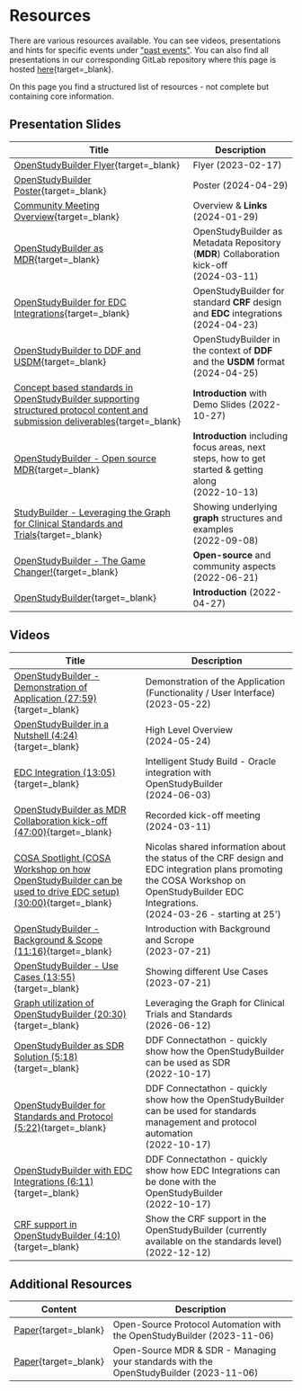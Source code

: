 # Resources

There are various resources available. You can see videos, presentations and hints for specific events under ["past events"](./info_events_past.md). You can also find all presentations in our corresponding GitLab repository where this page is hosted [here](https://gitlab.com/Novo-Nordisk/nn-public/openstudybuilder/project-description/-/tree/main/docs/presentations){target=_blank}. 

On this page you find a structured list of resources - not complete but containing core information. 

## Presentation Slides

Title | Description
-- | --
[OpenStudyBuilder Flyer](./presentations/2023-02-17-Flyer.pdf){target=_blank} | Flyer (2023-02-17)
[OpenStudyBuilder Poster](./presentations/2024-04-OSB-Poster.pdf){target=_blank} | Poster (2024-04-29)
[Community Meeting Overview](./presentations/2024-01-29-CommunityMeeting.pdf){target=_blank} | Overview & **Links** (2024-01-29)
[OpenStudyBuilder as MDR](./presentations/2024-03-11-OSB-as-MDR-Collaboration.pdf){target=_blank} | OpenStudyBuilder as Metadata Repository (**MDR**) Collaboration  kick-off <br/>(2024-03-11)
[OpenStudyBuilder for EDC Integrations](./presentations/2024-04-23-Workshop_OSB_EDC_Integration.pdf){target=_blank} | OpenStudyBuilder for standard **CRF** design and **EDC** integrations <br/>(2024-04-23)
[OpenStudyBuilder to DDF and USDM](./presentations/2024-04-25-OpenStudyBuilder%20to%20DDF%20and%20USDM.pdf){target=_blank} | OpenStudyBuilder in the context of **DDF** and the **USDM** format<br/>(2024-04-25)
[Concept based standards in OpenStudyBuilder supporting structured protocol content and submission deliverables](./presentations/2022-10-27-OpenStudyBuilderWithDemo-CDISC-US-Interchange.pdf){target=_blank} | **Introduction** with Demo Slides (2022-10-27)
[OpenStudyBuilder - Open source MDR](./presentations/2022-10-13-OpenStudyBuilder-PHUSE-SDE-Copenhagen.pdf){target=_blank} | **Introduction** including focus areas, next steps, how to get started & getting along <br/>(2022-10-13)
[StudyBuilder - Leveraging the Graph for Clinical Standards and Trials](./presentations/2022-09-08-GraphSummitCopenhagen_StudyBuilder.pdf){target=_blank} | Showing underlying **graph** structures and examples <br/>(2022-09-08) 
[OpenStudyBuilder - The Game Changer!](./presentations/2022-06-21-PHUSE%20SDE%20Basel.pdf){target=_blank} | **Open-source** and community aspects <br/>(2022-06-21)
[OpenStudyBuilder](./presentations/2022-04-27-CDISC-EU-Interchange-StudyBuilder.pdf){target=_blank} | **Introduction** (2022-04-27)

## Videos

Title | Description
-- | --
[OpenStudyBuilder - Demonstration of Application (27:59)](https://www.youtube.com/watch?v=dL5CY0BwfEs){target=_blank} | Demonstration of the Application (Functionality / User Interface)<br>(2023-05-22)
[OpenStudyBuilder in a Nutshell (4:24)](https://www.youtube.com/watch?v=X0UQrOGfEOc){target=_blank} | High Level Overview<br>(2024-05-24)
[EDC Integration (13:05)](https://www.youtube.com/watch?v=4-33kqSTdeY){target=_blank} | Intelligent Study Build - Oracle integration with OpenStudyBuilder<br>(2024-06-03)
[OpenStudyBuilder as MDR Collaboration kick-off (47:00)](https://www.youtube.com/watch?v=omxL0hW79Rk){target=_blank} | Recorded kick-off meeting<br>(2024-03-11)
[COSA Spotlight (COSA Workshop on how OpenStudyBuilder can be used to drive EDC setup) (30:00)](https://www.cdisc.org/events/webinar/cdisc-open-source-alliance-quarterly-spotlight-q1){target=_blank} | Nicolas shared information about the status of the CRF design and EDC integration plans promoting the COSA Workshop on OpenStudyBuilder EDC Integrations.<br>(2024-03-26 - starting at 25')
[OpenStudyBuilder - Background & Scope (11:16)](https://www.youtube.com/watch?v=dagWWR3ZBao){target=_blank} | Introduction with Background and Scrope<br>(2023-07-21)
[OpenStudyBuilder - Use Cases (13:55)](https://www.youtube.com/watch?v=O-li4eBWVPM){target=_blank} | Showing different Use Cases<br>(2023-07-21)
[Graph utilization of OpenStudyBuilder (20:30)](https://youtu.be/zVobn-lnSLQ){target=_blank} | Leveraging the Graph for Clinical Trials and Standards<br>(2026-06-12)
[OpenStudyBuilder as SDR Solution (5:18)](https://www.youtube.com/watch?v=SB3AFJJQj-c){target=_blank} | DDF Connectathon - quickly show how the OpenStudyBuilder can be used as SDR<br>(2022-10-17)
[OpenStudyBuilder for Standards and Protocol (5:22)](https://www.youtube.com/watch?v=rUOIwqVWGII){target=_blank} | DDF Connectathon - quickly show how the OpenStudyBuilder can be used for standards management and protocol automation<br>(2022-10-17)
[OpenStudyBuilder with EDC Integrations (6:11)](https://www.youtube.com/watch?v=gGYkZGjWprs){target=_blank} | DDF Connectathon - quickly show how EDC Integrations can be done with the OpenStudyBuilder<br>(2022-10-17)
[CRF support in OpenStudyBuilder (4:10)](https://www.youtube.com/watch?v=ubG9IJU9wVQ){target=_blank} | Show the CRF support in the OpenStudyBuilder (currently available on the standards level)<br>(2022-12-12)

## Additional Resources

Content | Description
-- | --
[Paper](./presentations/2023-11-06-PHUSE_Paper_TT07.pdf){target=_blank} | Open-Source Protocol Automation with the OpenStudyBuilder (2023-11-06)
[Paper](./presentations/2023-11-06-PHUSE_Paper_SI03.pdf){target=_blank} | Open-Source MDR & SDR - Managing your standards with the OpenStudyBuilder (2023-11-06)